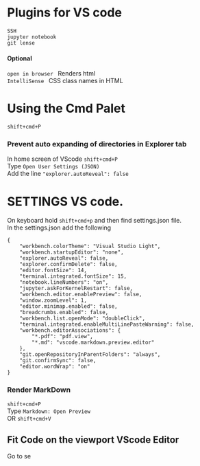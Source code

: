 # Plugins for VS code
```SSH```  
```jupyter notebook```  
```git lense```  
#### Optional
```open in browser ```  Renders html  
```IntelliSense ``` CSS class names in HTML 

# Using the Cmd Palet
```
shift+cmd+P
```

### Prevent auto expanding of directories in Explorer tab
In home screen of VScode `shift+cmd+P`  
Type `Open User Settings (JSON)`  
Add the line `"explorer.autoReveal": false`  


# SETTINGS VS code.
On keyboard hold `shift+cmd+p` and then find settings.json file.  
In the settings.json add the following
```
{
    "workbench.colorTheme": "Visual Studio Light",
    "workbench.startupEditor": "none",
    "explorer.autoReveal": false,
    "explorer.confirmDelete": false,
    "editor.fontSize": 14,
    "terminal.integrated.fontSize": 15,
    "notebook.lineNumbers": "on",
    "jupyter.askForKernelRestart": false,
    "workbench.editor.enablePreview": false,
    "window.zoomLevel": 1,
    "editor.minimap.enabled": false,
    "breadcrumbs.enabled": false,
    "workbench.list.openMode": "doubleClick",
    "terminal.integrated.enableMultiLinePasteWarning": false,
    "workbench.editorAssociations": {
        "*.pdf": "pdf.view",
        "*.md": "vscode.markdown.preview.editor"
    },
    "git.openRepositoryInParentFolders": "always",
    "git.confirmSync": false,
    "editor.wordWrap": "on"
}
```



### Render MarkDown
`shift+cmd+P`  
Type `Markdown: Open Preview`  
OR `shift+cmd+V`  


## Fit Code on the viewport VScode Editor
Go to se
